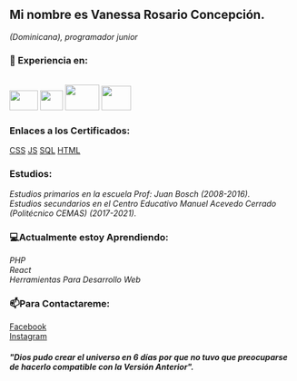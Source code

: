 ## Mi nombre es Vanessa Rosario Concepción.
*(Dominicana),*
*programador junior*



### 💬 Experiencia en: 
</br>

<div class=»pull-left»><img height=35" width="50" src="https://desarrolloweb.com/storage/tag_images/actual/sT1RLpDHzInATuKnDUkwXhKoaIOrtS97gBtgiQ6M.png"/>
  <img height="35" width="40" src="https://jdarkking.com/wp-content/uploads/2020/12/javascript-icon-png-23.png?gid=1"/>
  <img height="45" width="60"src="https://icons.veryicon.com/png/o/application/designer-icon/sql-5.png"/>
  <img height="43" width="52" src="https://www.w3.org/html/logo/downloads/HTML5_Logo_512.png" /></div>

### Enlaces a los Certificados:
[CSS](https://www.sololearn.com/Certificate/1060-11006401/pdf/)
[JS](https://www.sololearn.com/Certificate/1024-11006401/pdf/)
[SQL](https://www.sololearn.com/Certificate/1060-11006401/pdf/)
[HTML](https://www.sololearn.com/Certificate/1014-11006401/pdf/)
</br>

### Estudios:
*Estudios primarios en la escuela Prof: Juan Bosch (2008-2016).*
</br>
*Estudios secundarios en el Centro Educativo Manuel Acevedo  Cerrado (Politécnico CEMAS) (2017-2021).*
</br>

###  💻Actualmente estoy Aprendiendo:
*PHP*
</br>
*React*
</br>
*Herramientas Para Desarrollo Web*

### 📫Para Contactareme:
[Facebook](https://www.facebook.com/vanessa.rosarioconcepcion.7/?viewas=100000686899395)
</br>
[Instagram](https://www.instagram.com/concepcionvanessarosario/)
</br>
##### "Dios pudo crear el universo en 6 días por que no tuvo que preocuparse de hacerlo compatible con la Versión Anterior".
